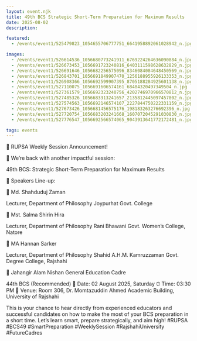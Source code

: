 ```yaml
---
layout: event.njk
title: 49th BCS Strategic Short-Term Preparation for Maximum Results
date: 2025-08-02
description: 

featured:
  - /events/event1/525479823_1054655706777751_6641958892061028942_n.jpg

images:
  - /events/event1/526614536_1056680773241911_6769224264636090884_n.jpg 
  - /events/event1/526673453_1056691723240816_6403111598628632829_n.jpg 
  - /events/event1/526691646_1056682256575096_8346084084648450569_n.jpg 
  - /events/event1/526843701_1056691849907470_1256188955926133353_n.jpg 
  - /events/event1/526908366_1056692599907395_8705188284925601138_n.jpg 
  - /events/event1/527110075_1056691606574161_68484320497349504_n.jpg 
  - /events/event1/527361579_1056692323240756_4202746970966570812_n.jpg 
  - /events/event1/527485326_1056683313241657_2135812445097457802_n.jpg 
  - /events/event1/527574563_1056692146574107_2227844750222331159_n.jpg 
  - /events/event1/527673426_1056681456575176_198183263276692396_n.jpg 
  - /events/event1/527720754_1056683203241668_1607072045291030830_n.jpg
  - /events/event1/527776547_1056692566574065_9043913641772172481_n.jpg 

tags: events
---
```

📘 RUPSA Weekly Session Announcement! 

📘 We’re back with another impactful session:

49th BCS: Strategic Short-Term Preparation for Maximum Results

🎤 Speakers Line-up:

🔹 Md. Shahduduj Zaman

Lecturer, Department of Philosophy
Joypurhat Govt. College

🔹 Mst. Salma Shirin Hira

Lecturer, Department of Philosophy
Rani Bhawani Govt. Women’s College, Natore

🔹 MA Hannan Sarker

Lecturer, Department of Philosophy
Shahid A.H.M. Kamruzzaman Govt. Degree College, Rajshahi

🔹 Jahangir Alam Nishan
General Education Cadre


44th BCS (Recommended)
📅 Date: 02 August 2025, Saturday
⏰ Time: 03:30 PM
📍 Venue: Room 306, Dr. Momtazuddin Ahmed Academic Building, University of Rajshahi

This is your chance to hear directly from experienced educators and successful candidates on how to make the most of your BCS preparation in a short time. Let’s learn smart, prepare strategically, and aim high!
#RUPSA #BCS49 #SmartPreparation #WeeklySession #RajshahiUniversity #FutureCadres